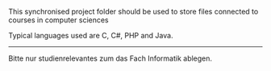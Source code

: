 This synchronised project folder should be used to store files connected
to courses in computer sciences 

Typical languages used are C, C#, PHP and Java.

------------


Bitte nur studienrelevantes zum das Fach Informatik ablegen.
